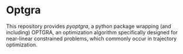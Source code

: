 Optgra
=====

This repository provides _pyoptgra_, a python package wrapping (and including) OPTGRA, an optimization algorithm specifically designed for near-linear constrained problems, which commonly occur in trajectory optimization.